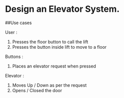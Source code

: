 # Design an Elevator System.

##Use cases

User :
1. Presses the floor button to call the lift
2. Presses the button inside lift to move to a floor

Buttons :
1. Places an elevator request when pressed

Elevator :
1. Moves Up / Down as per the request
2. Opens / Closed the door
